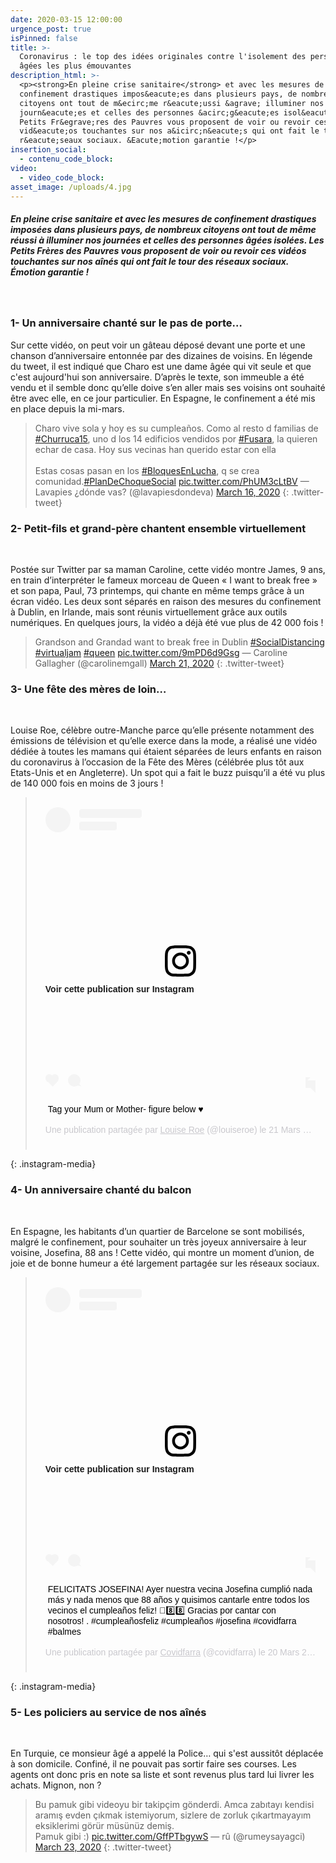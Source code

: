 ```yaml
---
date: 2020-03-15 12:00:00
urgence_post: true
isPinned: false
title: >-
  Coronavirus : le top des idées originales contre l'isolement des personnes
  âgées les plus émouvantes
description_html: >-
  <p><strong>En pleine crise sanitaire</strong> et avec les mesures de
  confinement drastiques impos&eacute;es dans plusieurs pays, de nombreux
  citoyens ont tout de m&ecirc;me r&eacute;ussi &agrave; illuminer nos
  journ&eacute;es et celles des personnes &acirc;g&eacute;es isol&eacute;es. Les
  Petits Fr&egrave;res des Pauvres vous proposent de voir ou revoir ces
  vid&eacute;os touchantes sur nos a&icirc;n&eacute;s qui ont fait le tour des
  r&eacute;seaux sociaux. &Eacute;motion garantie !</p>
insertion_social:
  - contenu_code_block:
video:
  - video_code_block:
asset_image: /uploads/4.jpg
---
```


##### En pleine crise sanitaire et avec les mesures de confinement drastiques impos&eacute;es dans plusieurs pays, de nombreux citoyens ont tout de m&ecirc;me r&eacute;ussi &agrave; illuminer nos journ&eacute;es et celles des personnes &acirc;g&eacute;es isol&eacute;es. Les Petits Fr&egrave;res des Pauvres vous proposent de voir ou revoir ces vid&eacute;os touchantes sur nos a&icirc;n&eacute;s qui ont fait le tour des r&eacute;seaux sociaux. &Eacute;motion garantie \!

&nbsp;

### 1- Un anniversaire chant&eacute; sur le pas de porte…

Sur cette vid&eacute;o, on peut voir un g&acirc;teau d&eacute;pos&eacute; devant une porte et une chanson d’anniversaire entonn&eacute;e par des dizaines de voisins. En l&eacute;gende du tweet, il est indiqu&eacute; que Charo est une dame &acirc;g&eacute;e qui vit seule et que c'est aujourd'hui son anniversaire. D’apr&egrave;s le texte, son immeuble a &eacute;t&eacute; vendu et il semble donc qu’elle doive s’en aller mais ses voisins ont souhait&eacute; &ecirc;tre avec elle, en ce jour particulier. En Espagne, le confinement a &eacute;t&eacute; mis en place depuis la mi-mars.&nbsp;

> Charo vive sola y hoy es su cumplea&ntilde;os. Como al resto d familias de [\#Churruca15](https://twitter.com/hashtag/Churruca15?src=hash&amp;ref_src=twsrc%5Etfw), uno d los 14 edificios vendidos por [\#Fusara](https://twitter.com/hashtag/Fusara?src=hash&amp;ref_src=twsrc%5Etfw), la quieren echar de casa. Hoy sus vecinas han querido estar con ella<br><br>Estas cosas pasan en los [\#BloquesEnLucha](https://twitter.com/hashtag/BloquesEnLucha?src=hash&amp;ref_src=twsrc%5Etfw), q se crea comunidad.[\#PlanDeChoqueSocial](https://twitter.com/hashtag/PlanDeChoqueSocial?src=hash&amp;ref_src=twsrc%5Etfw) [pic.twitter.com/PhUM3cLtBV](https://t.co/PhUM3cLtBV)
> — Lavapies &iquest;d&oacute;nde vas? (@lavapiesdondeva) [March 16, 2020](https://twitter.com/lavapiesdondeva/status/1239572043588349953?ref_src=twsrc%5Etfw)
{: .twitter-tweet}

<script async="" src="https://platform.twitter.com/widgets.js" charset="utf-8"></script>

### 2- Petit-fils et grand-p&egrave;re chantent ensemble virtuellement

&nbsp;

Post&eacute;e sur Twitter par sa maman Caroline, cette vid&eacute;o montre James, 9 ans, en train d’interpr&eacute;ter le fameux morceau de Queen &laquo; I want to break free &raquo; et son papa, Paul, 73 printemps, qui chante en m&ecirc;me temps gr&acirc;ce &agrave; un &eacute;cran vid&eacute;o. Les deux sont s&eacute;par&eacute;s en raison des mesures du confinement &agrave; Dublin, en Irlande, mais sont r&eacute;unis virtuellement gr&acirc;ce aux outils num&eacute;riques. En quelques jours, la vid&eacute;o a d&eacute;j&agrave; &eacute;t&eacute; vue plus de 42 000 fois \!

> Grandson and Grandad want to break free in Dublin [\#SocialDistancing](https://twitter.com/hashtag/SocialDistancing?src=hash&amp;ref_src=twsrc%5Etfw) [\#virtualjam](https://twitter.com/hashtag/virtualjam?src=hash&amp;ref_src=twsrc%5Etfw) [\#queen](https://twitter.com/hashtag/queen?src=hash&amp;ref_src=twsrc%5Etfw) [pic.twitter.com/9mPD6d9Gsg](https://t.co/9mPD6d9Gsg)
> — Caroline Gallagher (@carolinemgall) [March 21, 2020](https://twitter.com/carolinemgall/status/1241382788034592769?ref_src=twsrc%5Etfw)
{: .twitter-tweet}

<script async="" src="https://platform.twitter.com/widgets.js" charset="utf-8"></script>

### 3- Une f&ecirc;te des m&egrave;res de loin…

&nbsp;

Louise Roe, c&eacute;l&egrave;bre outre-Manche parce qu’elle pr&eacute;sente notamment des &eacute;missions de t&eacute;l&eacute;vision et qu’elle exerce dans la mode, a r&eacute;alis&eacute; une vid&eacute;o d&eacute;di&eacute;e &agrave; toutes les mamans qui &eacute;taient s&eacute;par&eacute;es de leurs enfants en raison du coronavirus &agrave; l’occasion de la F&ecirc;te des M&egrave;res (c&eacute;l&eacute;br&eacute;e plus t&ocirc;t aux Etats-Unis et en Angleterre). Un spot qui a fait le buzz puisqu’il a &eacute;t&eacute; vu plus de 140 000 fois en moins de 3 jours \!

> <div style="padding:16px;"><div style=" display: flex; flex-direction: row; align-items: center;"><div style="background-color: #F4F4F4; border-radius: 50%; flex-grow: 0; height: 40px; margin-right: 14px; width: 40px;">&nbsp;</div><div style="display: flex; flex-direction: column; flex-grow: 1; justify-content: center;"><div style=" background-color: #F4F4F4; border-radius: 4px; flex-grow: 0; height: 14px; margin-bottom: 6px; width: 100px;">&nbsp;</div><div style=" background-color: #F4F4F4; border-radius: 4px; flex-grow: 0; height: 14px; width: 60px;">&nbsp;</div></div></div><div style="padding: 19% 0;">&nbsp;</div><div style="display:block; height:50px; margin:0 auto 12px; width:50px;"><a style=" background:#FFFFFF; line-height:0; padding:0 0; text-align:center; text-decoration:none; width:100%;" target="_blank" href="https://www.instagram.com/tv/B-BrM12DkhQ/?utm_source=ig_embed&amp;utm_campaign=loading"><svg width="50px" height="50px" viewbox="0 0 60 60" version="1.1" xmlns="https://www.w3.org/2000/svg" xmlns:xlink="https://www.w3.org/1999/xlink"><g stroke="none" stroke-width="1" fill="none" fill-rule="evenodd"><g transform="translate(-511.000000, -20.000000)" fill="#000000"><g><path d="M556.869,30.41 C554.814,30.41 553.148,32.076 553.148,34.131 C553.148,36.186 554.814,37.852 556.869,37.852 C558.924,37.852 560.59,36.186 560.59,34.131 C560.59,32.076 558.924,30.41 556.869,30.41 M541,60.657 C535.114,60.657 530.342,55.887 530.342,50 C530.342,44.114 535.114,39.342 541,39.342 C546.887,39.342 551.658,44.114 551.658,50 C551.658,55.887 546.887,60.657 541,60.657 M541,33.886 C532.1,33.886 524.886,41.1 524.886,50 C524.886,58.899 532.1,66.113 541,66.113 C549.9,66.113 557.115,58.899 557.115,50 C557.115,41.1 549.9,33.886 541,33.886 M565.378,62.101 C565.244,65.022 564.756,66.606 564.346,67.663 C563.803,69.06 563.154,70.057 562.106,71.106 C561.058,72.155 560.06,72.803 558.662,73.347 C557.607,73.757 556.021,74.244 553.102,74.378 C549.944,74.521 548.997,74.552 541,74.552 C533.003,74.552 532.056,74.521 528.898,74.378 C525.979,74.244 524.393,73.757 523.338,73.347 C521.94,72.803 520.942,72.155 519.894,71.106 C518.846,70.057 518.197,69.06 517.654,67.663 C517.244,66.606 516.755,65.022 516.623,62.101 C516.479,58.943 516.448,57.996 516.448,50 C516.448,42.003 516.479,41.056 516.623,37.899 C516.755,34.978 517.244,33.391 517.654,32.338 C518.197,30.938 518.846,29.942 519.894,28.894 C520.942,27.846 521.94,27.196 523.338,26.654 C524.393,26.244 525.979,25.756 528.898,25.623 C532.057,25.479 533.004,25.448 541,25.448 C548.997,25.448 549.943,25.479 553.102,25.623 C556.021,25.756 557.607,26.244 558.662,26.654 C560.06,27.196 561.058,27.846 562.106,28.894 C563.154,29.942 563.803,30.938 564.346,32.338 C564.756,33.391 565.244,34.978 565.378,37.899 C565.522,41.056 565.552,42.003 565.552,50 C565.552,57.996 565.522,58.943 565.378,62.101 M570.82,37.631 C570.674,34.438 570.167,32.258 569.425,30.349 C568.659,28.377 567.633,26.702 565.965,25.035 C564.297,23.368 562.623,22.342 560.652,21.575 C558.743,20.834 556.562,20.326 553.369,20.18 C550.169,20.033 549.148,20 541,20 C532.853,20 531.831,20.033 528.631,20.18 C525.438,20.326 523.257,20.834 521.349,21.575 C519.376,22.342 517.703,23.368 516.035,25.035 C514.368,26.702 513.342,28.377 512.574,30.349 C511.834,32.258 511.326,34.438 511.181,37.631 C511.035,40.831 511,41.851 511,50 C511,58.147 511.035,59.17 511.181,62.369 C511.326,65.562 511.834,67.743 512.574,69.651 C513.342,71.625 514.368,73.296 516.035,74.965 C517.703,76.634 519.376,77.658 521.349,78.425 C523.257,79.167 525.438,79.673 528.631,79.82 C531.831,79.965 532.853,80.001 541,80.001 C549.148,80.001 550.169,79.965 553.369,79.82 C556.562,79.673 558.743,79.167 560.652,78.425 C562.623,77.658 564.297,76.634 565.965,74.965 C567.633,73.296 568.659,71.625 569.425,69.651 C570.167,67.743 570.674,65.562 570.82,62.369 C570.966,59.17 571,58.147 571,50 C571,41.851 570.966,40.831 570.82,37.631" /></g></g></g></svg></a></div><div style="padding-top: 8px;"><div style=" color:#3897f0; font-family:Arial,sans-serif; font-size:14px; font-style:normal; font-weight:550; line-height:18px;"><a style=" background:#FFFFFF; line-height:0; padding:0 0; text-align:center; text-decoration:none; width:100%;" target="_blank" href="https://www.instagram.com/tv/B-BrM12DkhQ/?utm_source=ig_embed&amp;utm_campaign=loading">Voir cette publication sur Instagram</a></div></div><div style="padding: 12.5% 0;">&nbsp;</div><div style="display: flex; flex-direction: row; margin-bottom: 14px; align-items: center;"><div><div style="background-color: #F4F4F4; border-radius: 50%; height: 12.5px; width: 12.5px; transform: translateX(0px) translateY(7px);">&nbsp;</div><div style="background-color: #F4F4F4; height: 12.5px; transform: rotate(-45deg) translateX(3px) translateY(1px); width: 12.5px; flex-grow: 0; margin-right: 14px; margin-left: 2px;">&nbsp;</div><div style="background-color: #F4F4F4; border-radius: 50%; height: 12.5px; width: 12.5px; transform: translateX(9px) translateY(-18px);">&nbsp;</div></div><div style="margin-left: 8px;"><div style=" background-color: #F4F4F4; border-radius: 50%; flex-grow: 0; height: 20px; width: 20px;">&nbsp;</div><div style=" width: 0; height: 0; border-top: 2px solid transparent; border-left: 6px solid #f4f4f4; border-bottom: 2px solid transparent; transform: translateX(16px) translateY(-4px) rotate(30deg)">&nbsp;</div></div><div style="margin-left: auto;"><div style=" width: 0px; border-top: 8px solid #F4F4F4; border-right: 8px solid transparent; transform: translateY(16px);">&nbsp;</div><div style=" background-color: #F4F4F4; flex-grow: 0; height: 12px; width: 16px; transform: translateY(-4px);">&nbsp;</div><div style=" width: 0; height: 0; border-top: 8px solid #F4F4F4; border-left: 8px solid transparent; transform: translateY(-4px) translateX(8px);">&nbsp;</div></div></div><p style=" margin:8px 0 0 0; padding:0 4px;"><a style=" color:#000; font-family:Arial,sans-serif; font-size:14px; font-style:normal; font-weight:normal; line-height:17px; text-decoration:none; word-wrap:break-word;" target="_blank" href="https://www.instagram.com/tv/B-BrM12DkhQ/?utm_source=ig_embed&amp;utm_campaign=loading">Tag your Mum or Mother- figure below &hearts;️</a></p><p style=" color:#c9c8cd; font-family:Arial,sans-serif; font-size:14px; line-height:17px; margin-bottom:0; margin-top:8px; overflow:hidden; padding:8px 0 7px; text-align:center; text-overflow:ellipsis; white-space:nowrap;">Une publication partag&eacute;e par <a style=" color:#c9c8cd; font-family:Arial,sans-serif; font-size:14px; font-style:normal; font-weight:normal; line-height:17px;" target="_blank" href="https://www.instagram.com/louiseroe/?utm_source=ig_embed&amp;utm_campaign=loading"> Louise Roe</a> (@louiseroe) le <time style=" font-family:Arial,sans-serif; font-size:14px; line-height:17px;" datetime="2020-03-22T06:46:23+00:00">21 Mars 2020 &agrave; 11 :46 PDT</time></p></div>
{: .instagram-media}

<script async="" src="//www.instagram.com/embed.js"></script>

### 4- Un anniversaire chant&eacute; du balcon

&nbsp;

En Espagne, les habitants d’un quartier de Barcelone se sont mobilis&eacute;s, malgr&eacute; le confinement, pour souhaiter un tr&egrave;s joyeux anniversaire &agrave; leur voisine, Josefina, 88 ans \! Cette vid&eacute;o, qui montre un moment d’union, de joie et de bonne humeur a &eacute;t&eacute; largement partag&eacute;e sur les r&eacute;seaux sociaux.&nbsp;

> <div style="padding:16px;"><div style=" display: flex; flex-direction: row; align-items: center;"><div style="background-color: #F4F4F4; border-radius: 50%; flex-grow: 0; height: 40px; margin-right: 14px; width: 40px;">&nbsp;</div><div style="display: flex; flex-direction: column; flex-grow: 1; justify-content: center;"><div style=" background-color: #F4F4F4; border-radius: 4px; flex-grow: 0; height: 14px; margin-bottom: 6px; width: 100px;">&nbsp;</div><div style=" background-color: #F4F4F4; border-radius: 4px; flex-grow: 0; height: 14px; width: 60px;">&nbsp;</div></div></div><div style="padding: 19% 0;">&nbsp;</div><div style="display:block; height:50px; margin:0 auto 12px; width:50px;"><a style=" background:#FFFFFF; line-height:0; padding:0 0; text-align:center; text-decoration:none; width:100%;" target="_blank" href="https://www.instagram.com/p/B982FKIIheC/?utm_source=ig_embed&amp;utm_campaign=loading"><svg width="50px" height="50px" viewbox="0 0 60 60" version="1.1" xmlns="https://www.w3.org/2000/svg" xmlns:xlink="https://www.w3.org/1999/xlink"><g stroke="none" stroke-width="1" fill="none" fill-rule="evenodd"><g transform="translate(-511.000000, -20.000000)" fill="#000000"><g><path d="M556.869,30.41 C554.814,30.41 553.148,32.076 553.148,34.131 C553.148,36.186 554.814,37.852 556.869,37.852 C558.924,37.852 560.59,36.186 560.59,34.131 C560.59,32.076 558.924,30.41 556.869,30.41 M541,60.657 C535.114,60.657 530.342,55.887 530.342,50 C530.342,44.114 535.114,39.342 541,39.342 C546.887,39.342 551.658,44.114 551.658,50 C551.658,55.887 546.887,60.657 541,60.657 M541,33.886 C532.1,33.886 524.886,41.1 524.886,50 C524.886,58.899 532.1,66.113 541,66.113 C549.9,66.113 557.115,58.899 557.115,50 C557.115,41.1 549.9,33.886 541,33.886 M565.378,62.101 C565.244,65.022 564.756,66.606 564.346,67.663 C563.803,69.06 563.154,70.057 562.106,71.106 C561.058,72.155 560.06,72.803 558.662,73.347 C557.607,73.757 556.021,74.244 553.102,74.378 C549.944,74.521 548.997,74.552 541,74.552 C533.003,74.552 532.056,74.521 528.898,74.378 C525.979,74.244 524.393,73.757 523.338,73.347 C521.94,72.803 520.942,72.155 519.894,71.106 C518.846,70.057 518.197,69.06 517.654,67.663 C517.244,66.606 516.755,65.022 516.623,62.101 C516.479,58.943 516.448,57.996 516.448,50 C516.448,42.003 516.479,41.056 516.623,37.899 C516.755,34.978 517.244,33.391 517.654,32.338 C518.197,30.938 518.846,29.942 519.894,28.894 C520.942,27.846 521.94,27.196 523.338,26.654 C524.393,26.244 525.979,25.756 528.898,25.623 C532.057,25.479 533.004,25.448 541,25.448 C548.997,25.448 549.943,25.479 553.102,25.623 C556.021,25.756 557.607,26.244 558.662,26.654 C560.06,27.196 561.058,27.846 562.106,28.894 C563.154,29.942 563.803,30.938 564.346,32.338 C564.756,33.391 565.244,34.978 565.378,37.899 C565.522,41.056 565.552,42.003 565.552,50 C565.552,57.996 565.522,58.943 565.378,62.101 M570.82,37.631 C570.674,34.438 570.167,32.258 569.425,30.349 C568.659,28.377 567.633,26.702 565.965,25.035 C564.297,23.368 562.623,22.342 560.652,21.575 C558.743,20.834 556.562,20.326 553.369,20.18 C550.169,20.033 549.148,20 541,20 C532.853,20 531.831,20.033 528.631,20.18 C525.438,20.326 523.257,20.834 521.349,21.575 C519.376,22.342 517.703,23.368 516.035,25.035 C514.368,26.702 513.342,28.377 512.574,30.349 C511.834,32.258 511.326,34.438 511.181,37.631 C511.035,40.831 511,41.851 511,50 C511,58.147 511.035,59.17 511.181,62.369 C511.326,65.562 511.834,67.743 512.574,69.651 C513.342,71.625 514.368,73.296 516.035,74.965 C517.703,76.634 519.376,77.658 521.349,78.425 C523.257,79.167 525.438,79.673 528.631,79.82 C531.831,79.965 532.853,80.001 541,80.001 C549.148,80.001 550.169,79.965 553.369,79.82 C556.562,79.673 558.743,79.167 560.652,78.425 C562.623,77.658 564.297,76.634 565.965,74.965 C567.633,73.296 568.659,71.625 569.425,69.651 C570.167,67.743 570.674,65.562 570.82,62.369 C570.966,59.17 571,58.147 571,50 C571,41.851 570.966,40.831 570.82,37.631" /></g></g></g></svg></a></div><div style="padding-top: 8px;"><div style=" color:#3897f0; font-family:Arial,sans-serif; font-size:14px; font-style:normal; font-weight:550; line-height:18px;"><a style=" background:#FFFFFF; line-height:0; padding:0 0; text-align:center; text-decoration:none; width:100%;" target="_blank" href="https://www.instagram.com/p/B982FKIIheC/?utm_source=ig_embed&amp;utm_campaign=loading">Voir cette publication sur Instagram</a></div></div><div style="padding: 12.5% 0;">&nbsp;</div><div style="display: flex; flex-direction: row; margin-bottom: 14px; align-items: center;"><div><div style="background-color: #F4F4F4; border-radius: 50%; height: 12.5px; width: 12.5px; transform: translateX(0px) translateY(7px);">&nbsp;</div><div style="background-color: #F4F4F4; height: 12.5px; transform: rotate(-45deg) translateX(3px) translateY(1px); width: 12.5px; flex-grow: 0; margin-right: 14px; margin-left: 2px;">&nbsp;</div><div style="background-color: #F4F4F4; border-radius: 50%; height: 12.5px; width: 12.5px; transform: translateX(9px) translateY(-18px);">&nbsp;</div></div><div style="margin-left: 8px;"><div style=" background-color: #F4F4F4; border-radius: 50%; flex-grow: 0; height: 20px; width: 20px;">&nbsp;</div><div style=" width: 0; height: 0; border-top: 2px solid transparent; border-left: 6px solid #f4f4f4; border-bottom: 2px solid transparent; transform: translateX(16px) translateY(-4px) rotate(30deg)">&nbsp;</div></div><div style="margin-left: auto;"><div style=" width: 0px; border-top: 8px solid #F4F4F4; border-right: 8px solid transparent; transform: translateY(16px);">&nbsp;</div><div style=" background-color: #F4F4F4; flex-grow: 0; height: 12px; width: 16px; transform: translateY(-4px);">&nbsp;</div><div style=" width: 0; height: 0; border-top: 8px solid #F4F4F4; border-left: 8px solid transparent; transform: translateY(-4px) translateX(8px);">&nbsp;</div></div></div><p style=" margin:8px 0 0 0; padding:0 4px;"><a style=" color:#000; font-family:Arial,sans-serif; font-size:14px; font-style:normal; font-weight:normal; line-height:17px; text-decoration:none; word-wrap:break-word;" target="_blank" href="https://www.instagram.com/p/B982FKIIheC/?utm_source=ig_embed&amp;utm_campaign=loading">FELICITATS JOSEFINA! Ayer nuestra vecina Josefina cumpli&oacute; nada m&aacute;s y nada menos que 88 a&ntilde;os y quisimos cantarle entre todos los vecinos el cumplea&ntilde;os feliz! 🎂8️⃣8️⃣ Gracias por cantar con nosotros! . #cumplea&ntilde;osfeliz #cumplea&ntilde;os #josefina #covidfarra #balmes</a></p><p style=" color:#c9c8cd; font-family:Arial,sans-serif; font-size:14px; line-height:17px; margin-bottom:0; margin-top:8px; overflow:hidden; padding:8px 0 7px; text-align:center; text-overflow:ellipsis; white-space:nowrap;">Une publication partag&eacute;e par <a style=" color:#c9c8cd; font-family:Arial,sans-serif; font-size:14px; font-style:normal; font-weight:normal; line-height:17px;" target="_blank" href="https://www.instagram.com/covidfarra/?utm_source=ig_embed&amp;utm_campaign=loading"> Covidfarra</a> (@covidfarra) le <time style=" font-family:Arial,sans-serif; font-size:14px; line-height:17px;" datetime="2020-03-20T09:45:32+00:00">20 Mars 2020 &agrave; 2 :45 PDT</time></p></div>
{: .instagram-media}

<script async="" src="//www.instagram.com/embed.js"></script>

### 5- Les policiers au service de nos a&icirc;n&eacute;s

&nbsp;

En Turquie, ce monsieur &acirc;g&eacute; a appel&eacute; la Police… qui s'est aussit&ocirc;t d&eacute;plac&eacute;e &agrave; son domicile. Confin&eacute;, il ne pouvait pas sortir faire ses courses. Les agents ont donc pris en note sa liste et sont revenus plus tard lui livrer les achats. Mignon, non ?

> Bu pamuk gibi videoyu bir takip&ccedil;im gönderdi. Amca zabıtayı kendisi aramış evden &ccedil;ıkmak istemiyorum, sizlere de zorluk &ccedil;ıkartmayayım eksiklerimi görür müsünüz demiş.<br>Pamuk gibi :) [pic.twitter.com/GffPTbgywS](https://t.co/GffPTbgywS)
> — r&ucirc; (@rumeysayagci) [March 23, 2020](https://twitter.com/rumeysayagci/status/1242224136979648512?ref_src=twsrc%5Etfw)
{: .twitter-tweet}

<script async="" src="https://platform.twitter.com/widgets.js" charset="utf-8"></script>